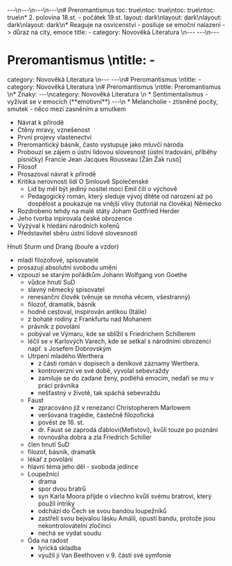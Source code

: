 ---\n---\n---\n---\n# Preromantismus
toc: true\ntoc: true\ntoc: true\ntoc: true\n* 2\. polovina 18.st. - počátek 19.st.
layout: dark\nlayout: dark\nlayout: dark\nlayout: dark\n* Reaguje na osvícenství - posiluje se emoční nalazení -> důraz na city, emoce
title: -
category: Novověká Literatura \n---
---\n---
# Preromantismus \ntitle: -
category: Novověká Literatura \n---
---\n# Preromantismus \ntitle: -
category: Novověká Literatura \n# Preromantismus \ntitle: Preromantismus \n* Znaky:
---\ncategory: Novověká Literatura \n  * Sentimentalismus -  vyžívat se v emocích (\*\*emotivní\*\*)
---\n  * Melancholie - ztísněné pocity, smutek - něco mezi zasněním a smutkem
  * Návrat k přírodě
  * Ctěny mravy, vznešenost
  * První projevy vlastenectví
* Preromantický básník, často vystupuje jako mluvčí národa
* Probouzí se zájem o ústní lidovou slovesnost (ústní tradování, příběhy písničky)
Francie
Jean Jacques Rousseau [Žán Žak rusó]
* Filosof
* Prosazoval návrat k přírodě
* Kritika nerovnosti lidí
O Smlouvě Společenské
  * Lid by měl být jediný nositel moci
Emil čili o výchově
  * Pedagogický román, který sleduje vývoj dítěte od narození až po dospělost a poukazuje na vnější vlivy (tutoriál na člověka)
Německo
* Rozdrobeno tehdy na malé státy
Joham Gottfried Herder
* Jeho tvorba inpirovala české obrozence
* Vyzýval k hledání národních kořenů
* Představitel sběru ústní lidové slovesnosti

Hnutí Sturm und Drang (bouře a vzdor)
* mladí filozofové, spisovatelé
* prosazují absolutní svobodu umění
* vzpouzí se starým pořádkům
Johann Wolfgang von Goethe
  * vůdce hnutí SuD
  * slavný německý spisovatel
  * renesanční člověk (věnuje se mnoha věcem, všestranný)
  * filozof, dramatik, básník
  * hodně cestoval, inspirován antikou (Itálie)
  * z bohaté rodiny z Frankfurtu nad Mohanem
  * právník z povolání
  * pobýval ve Výmaru, kde se sblížil s Friedrichem Schillerem
  * léčil se v Karlových Varech, kde se setkal s národními obrozenci např. s Josefem Dobrovským
  * Utrpení mladého Werthera
      * z části román v dopisech a deníkové záznamy Werthera.
      * kontroverzní ve své době, vyvolal sebevraždy
      * zamiluje se do zadané ženy, podléhá emocím, nedaří se mu v práci právníka
      * nešťastný v životě, tak spáchá sebevraždu
  * Faust
      * zpracováno již v renezanci Christopherem Marlowem
      * veršovaná tragédie, částečně filozofická
      * pověst ze 16. st.
      * dr. Faust se zaprodá ďáblovi(Mefistovi), kvůli touze po poznání
      * rovnováha dobra a zla
Friedrich Schiller
  * člen hnutí SuD
  * filozof, básník, dramatik
  * lékař z povolání
  * hlavní téma jeho děl - svoboda jedince
  * Loupežníci
      * drama
      * spor dvou bratrů
      * syn Karla Moora přijde o všechno kvůli svému bratrovi, který použil intriky
      * odchází do Čech se svou bandou loupežníků
      * zastřelí svou bejvalou lásku Amálii, opustí bandu, protože jsou nekontrolovatelní zločinci
      * nechá se vydat soudu
  * Óda na radost
      * lyrická skladba
      * využil ji Van Beethoven v 9. části své symfonie
